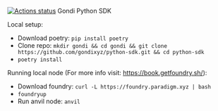 [![Actions status](https://github.com/gondixyz/python-sdk/workflows/pre-merge.yml/badge.svg)](https://github.com/gondixyz/python-sdk/actions)
Gondi Python SDK


Local setup:
- Download poetry: `pip install poetry`
- Clone repo: `mkdir gondi && cd gondi && git clone https://github.com/gondixyz/python-sdk.git && cd python-sdk`
- `poetry install` 

Running local node (For more info visit: https://book.getfoundry.sh/):
 - Download foundry: `curl -L https://foundry.paradigm.xyz | bash` 
 - `foundryup`
 - Run anvil node: `anvil`
